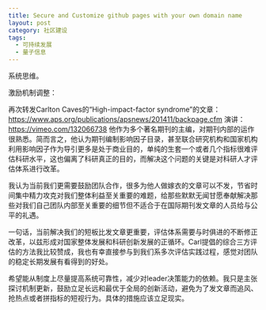 ```yaml
---
title: Secure and Customize github pages with your own domain name
layout: post
category: 社区建设
tags:
  - 可持续发展
  - 量子信息
---
```



系统思维。

激励机制调整：

再次转发Carlton Caves的“High-impact-factor syndrome”的文章：https://www.aps.org/publications/apsnews/201411/backpage.cfm
演讲：https://vimeo.com/132066738
他作为多个著名期刊的主编，对期刊内部的运作很熟悉。简而言之，他认为期刊编制影响因子目录，甚至联合研究机构和国家机构利用影响因子作为导引更多是处于商业目的，单纯的生套一个或者几个指标很难评估科研水平，这也偏离了科研真正的目的，而解决这个问题的关键是对科研人才评估体系进行改革。


我认为当前我们更需要鼓励团队合作，很多为他人做嫁衣的文章可以不发，节省时间集中精力攻克对我们整体利益至关重要的难题，给那些默默无闻甘愿奉献解决那些对我们自己团队内部至关重要的细节但不适合于在国际期刊发文章的人员给与公平的礼遇。

一句话，当前解决我们的短板比发文章更重要，评估体系需要与时俱进的不断修正改革，以兹形成对国家整体发展和科研创新发展的正循环。Carl提倡的综合三方评估的方法我比较赞成，我也有幸直接参与到我们系多次评估实践过程，感觉对团队的稳定长期发展有看得到的好处。

希望能从制度上尽量提高系统可靠性，减少对leader决策能力的依赖。我只是主张探讨机制更新，鼓励立足长远和最优于全局的创新活动，避免为了发文章而追风、抢热点或者拼指标的短视行为。具体的措施应该立足现实。
